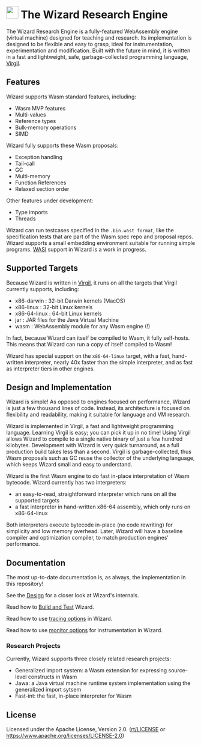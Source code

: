 # <img src="https://github.com/titzer/wizard-engine/blob/master/logo/wizard_logo.svg?raw=true" width="32pt"> The Wizard Research Engine



The Wizard Research Engine is a fully-featured WebAssembly engine (virtual machine) designed for teaching and research.
Its implementation is designed to be flexible and easy to grasp, ideal for instrumentation, experimentation and modification.
Built with the future in mind, it is written in a fast and lightweight, safe, garbage-collected programming language, [Virgil](https://github.com/titzer/virgil).

## Features ##

Wizard supports Wasm standard features, including:

  * Wasm MVP features
  * Multi-values
  * Reference types
  * Bulk-memory operations
  * SIMD

Wizard fully supports these Wasm proposals:

  * Exception handling
  * Tail-call
  * GC
  * Multi-memory
  * Function References
  * Relaxed section order

Other features under development:

  * Type imports
  * Threads

Wizard can run testcases specified in the `.bin.wast format`, like the specification tests that are part of the Wasm spec repo and proposal repos.
Wizard supports a small embedding environment suitable for running simple programs.
[WASI](https://github.com/WebAssembly/wasi) support in Wizard is a work in progress.

## Supported Targets ##

Because Wizard is written in [Virgil](https://github.com/titzer/virgil), it runs on all the targets that Virgil currently supports, including:

* x86-darwin : 32-bit Darwin kernels (MacOS)
* x86-linux : 32-bit Linux kernels
* x86-64-linux : 64-bit Linux kernels
* jar : JAR files for the Java Virtual Machine
* wasm : WebAssembly module for any Wasm engine (!)

In fact, because Wizard can itself be compiled to Wasm, it fully self-hosts.
This means that Wizard can run a copy of itself compiled to Wasm!

Wizard has special support on the `x86-64-linux` target, with a fast, hand-written interpreter, nearly 40x faster than the simple interpreter, and as fast as interpreter tiers in other engines.

## Design and Implementation ##

Wizard is simple!
As opposed to engines focused on performance, Wizard is just a few thousand lines of code.
Instead, its architecture is focused on flexibility and readability, making it suitable for language and VM research.

Wizard is implemented in Virgil, a fast and lightweight programming language.
Learning Virgil is easy; you can pick it up in no time!
Using Virgil allows Wizard to compile to a single native binary of just a few hundred kilobytes.
Development with Wizard is very quick turnaround, as a full production build takes less than a second.
Virgil is garbage-collected, thus Wasm proposals such as GC reuse the collector of the underlying language, which keeps Wizard small and easy to understand.

Wizard is the first Wasm engine to do fast in-place interpretation of Wasm bytecode.
Wizard currently has two interpreters:

  * an easy-to-read, straightforward interpreter which runs on all the supported targets
  * a fast interpreter in hand-written x86-64 assembly, which only runs on x86-64-linux

Both interpreters execute bytecode in-place (no code rewriting) for simplicity and low memory overhead.
Later, Wizard will have a baseline compiler and optimization compiler, to match production engines' performance.

## Documentation ##

The most up-to-date documentation is, as always, the implementation in this repository!

See the [Design](Design.md) for a closer look at Wizard's internals.

Read how to [Build and Test](doc/Building.md) Wizard.

Read how to use [tracing options](doc/Tracing.md) in Wizard.

Read how to use [monitor options](doc/Instrumentation.md) for instrumentation in Wizard.

### Research Projects

Currently, Wizard supports three closely related research projects:

 * Generalized import system: a Wasm extension for expressing source-level constructs in Wasm
 * Jawa: a Java virtual machine runtime system implementation using the generalized import sytsem
 * Fast-int: the fast, in-place interpreter for Wasm

## License

Licensed under the Apache License, Version 2.0. ([rt/LICENSE](LICENSE) or https://www.apache.org/licenses/LICENSE-2.0)
